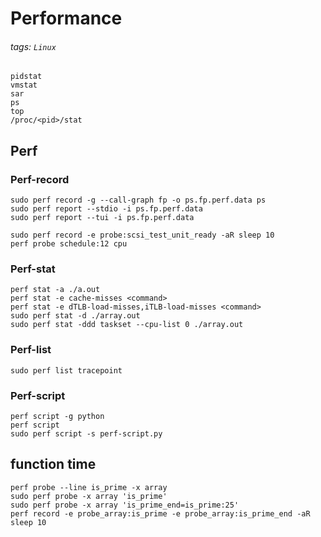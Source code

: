 # Performance
###### tags: `Linux`

```
pidstat
vmstat
sar
ps
top
/proc/<pid>/stat
```


## Perf
    
### Perf-record
```
sudo perf record -g --call-graph fp -o ps.fp.perf.data ps
sudo perf report --stdio -i ps.fp.perf.data
sudo perf report --tui -i ps.fp.perf.data

sudo perf record -e probe:scsi_test_unit_ready -aR sleep 10
perf probe schedule:12 cpu
```
    

### Perf-stat
```
perf stat -a ./a.out
perf stat -e cache-misses <command>
perf stat -e dTLB-load-misses,iTLB-load-misses <command>
sudo perf stat -d ./array.out
sudo perf stat -ddd taskset --cpu-list 0 ./array.out
```

    
### Perf-list
```
sudo perf list tracepoint
```

### Perf-script
```
perf script -g python
perf script
sudo perf script -s perf-script.py
```
    
## function time
```
perf probe --line is_prime -x array
sudo perf probe -x array 'is_prime'
sudo perf probe -x array 'is_prime_end=is_prime:25'
perf record -e probe_array:is_prime -e probe_array:is_prime_end -aR sleep 10
```
